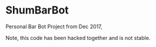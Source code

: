# ShumBarBot
Personal Bar Bot Project from Dec 2017,  



Note, this code has been hacked together and is not stable. 
